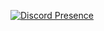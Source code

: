 [![Discord Presence](https://lanyard-profile-readme.vercel.app/api/734029280073351208
                            )](https://discord.com/users/734029280073351208)
